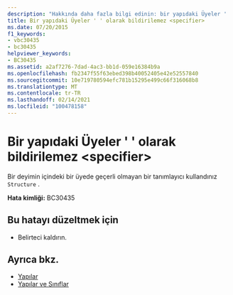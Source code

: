 ```yaml
---
description: "Hakkında daha fazla bilgi edinin: bir yapıdaki Üyeler ' ' olarak bildirilemez <specifier>"
title: Bir yapıdaki Üyeler ' ' olarak bildirilemez <specifier>
ms.date: 07/20/2015
f1_keywords:
- vbc30435
- bc30435
helpviewer_keywords:
- BC30435
ms.assetid: a2af7276-7dad-4ac3-bb1d-059e16384b9a
ms.openlocfilehash: fb2347f55f63ebed398b40052405e42e52557840
ms.sourcegitcommit: 10e719780594efc781b15295e499c66f316068b8
ms.translationtype: MT
ms.contentlocale: tr-TR
ms.lasthandoff: 02/14/2021
ms.locfileid: "100478158"
---
```

# <a name="members-in-a-structure-cannot-be-declared-specifier"></a>Bir yapıdaki Üyeler ' ' olarak bildirilemez \<specifier>

Bir deyimin içindeki bir üyede geçerli olmayan bir tanımlayıcı kullandınız `Structure` .  
  
 **Hata kimliği:** BC30435  
  
## <a name="to-correct-this-error"></a>Bu hatayı düzeltmek için  
  
- Belirteci kaldırın.  
  
## <a name="see-also"></a>Ayrıca bkz.

- [Yapılar](../programming-guide/language-features/data-types/structures.md)
- [Yapılar ve Sınıflar](../programming-guide/language-features/data-types/structures-and-classes.md)
